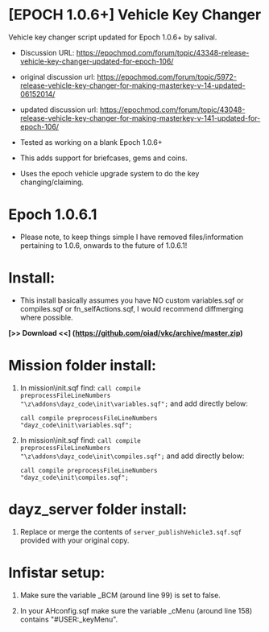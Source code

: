# [EPOCH 1.0.6+] Vehicle Key Changer
Vehicle key changer script updated for Epoch 1.0.6+ by salival.

* Discussion URL: https://epochmod.com/forum/topic/43348-release-vehicle-key-changer-updated-for-epoch-106/
* original discussion url: https://epochmod.com/forum/topic/5972-release-vehicle-key-changer-for-making-masterkey-v-14-updated-06152014/
* updated discussion url: https://epochmod.com/forum/topic/43048-release-vehicle-key-changer-for-making-masterkey-v-141-updated-for-epoch-106/
	
* Tested as working on a blank Epoch 1.0.6+
* This adds support for briefcases, gems and coins.
* Uses the epoch vehicle upgrade system to do the key changing/claiming.

# Epoch 1.0.6.1
* Please note, to keep things simple I have removed files/information pertaining to 1.0.6, onwards to the future of 1.0.6.1!

# Install:

* This install basically assumes you have NO custom variables.sqf or compiles.sqf or fn_selfActions.sqf, I would recommend diffmerging where possible.

**[>> Download <<] (https://github.com/oiad/vkc/archive/master.zip)**

# Mission folder install:

1. In mission\init.sqf find: <code>call compile preprocessFileLineNumbers "\z\addons\dayz_code\init\variables.sqf";</code> and add directly below:

	```sqf
	call compile preprocessFileLineNumbers "dayz_code\init\variables.sqf";
	```
	
2. In mission\init.sqf find: <code>call compile preprocessFileLineNumbers "\z\addons\dayz_code\init\compiles.sqf";</code> and add directly below:

	```sqf
	call compile preprocessFileLineNumbers "dayz_code\init\compiles.sqf";
	```

# dayz_server folder install:

1. Replace or merge the contents of <code>server_publishVehicle3.sqf.sqf</code> provided with your original copy.
	
# Infistar setup:

1. Make sure the variable _BCM (around line 99) is set to false.

2. In your AHconfig.sqf make sure the variable _cMenu (around line 158) contains "#USER:_keyMenu".
